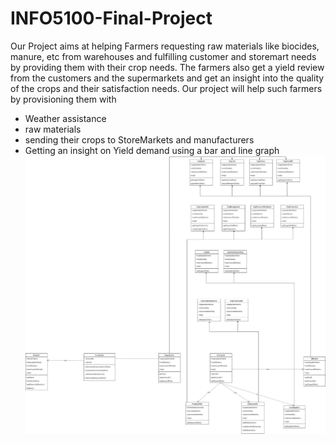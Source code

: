  
# INFO5100-Final-Project
Our Project aims at helping Farmers requesting raw materials like biocides, manure, etc from warehouses and fulfilling customer and storemart needs by providing them with their crop needs.
The farmers also get a yield review from the customers and the supermarkets and get an insight into the quality of the crops and their satisfaction needs.
Our project will help such farmers by provisioning them with 
- Weather assistance
- raw materials
- sending their crops to StoreMarkets and manufacturers
- Getting an insight on Yield demand using a bar and line graph
![image](ClassDiagram.jpeg)
